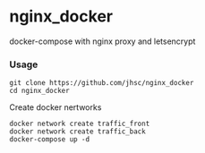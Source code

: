 # nginx_docker
docker-compose with nginx proxy and letsencrypt

### Usage
```
git clone https://github.com/jhsc/nginx_docker
cd nginx_docker
```

Create docker nertworks

```
docker network create traffic_front
docker network create traffic_back
docker-compose up -d
```
